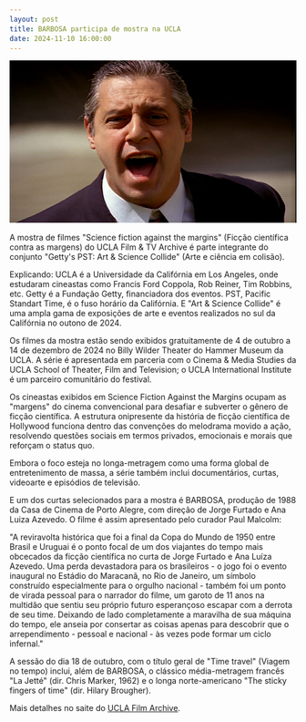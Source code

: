 ```yaml
---
layout: post
title: BARBOSA participa de mostra na UCLA
date: 2024-11-10 16:00:00
---
```

![](/uploads/barb-imgr.jpg)

A mostra de filmes "Science fiction against the margins" (Ficção científica contra as margens) do UCLA Film & TV Archive é parte integrante do conjunto "Getty's PST: Art & Science Collide" (Arte e ciência em colisão).

Explicando: UCLA é a Universidade da Califórnia em Los Angeles, onde estudaram cineastas como Francis Ford Coppola, Rob Reiner, Tim Robbins, etc. Getty é a Fundação Getty, financiadora dos eventos. PST, Pacific Standart Time, é o fuso horário da Califórnia. E "Art & Science Collide" é uma ampla gama de exposições de arte e eventos realizados no sul da Califórnia no outono de 2024.

Os filmes da mostra estão sendo exibidos gratuitamente de 4 de outubro a 14 de dezembro de 2024 no Billy Wilder Theater do Hammer Museum da UCLA. A série é apresentada em parceria com o Cinema & Media Studies da UCLA School of Theater, Film and Television; o UCLA International Institute é um parceiro comunitário do festival.

Os cineastas exibidos em Science Fiction Against the Margins ocupam as "margens" do cinema convencional para desafiar e subverter o gênero de ficção científica. A estrutura onipresente da história de ficção científica de Hollywood funciona dentro das convenções do melodrama movido a ação, resolvendo questões sociais em termos privados, emocionais e morais que reforçam o status quo.

Embora o foco esteja no longa-metragem como uma forma global de entretenimento de massa, a série também inclui documentários, curtas, videoarte e episódios de televisão.

E um dos curtas selecionados para a mostra é BARBOSA, produção de 1988 da Casa de Cinema de Porto Alegre, com direção de Jorge Furtado e Ana Luiza Azevedo. O filme é assim apresentado pelo curador Paul Malcolm:

"A reviravolta histórica que foi a final da Copa do Mundo de 1950 entre Brasil e Uruguai é o ponto focal de um dos viajantes do tempo mais obcecados da ficção científica no curta de Jorge Furtado e Ana Luíza Azevedo. Uma perda devastadora para os brasileiros - o jogo foi o evento inaugural no Estádio do Maracanã, no Rio de Janeiro, um símbolo construído especialmente para o orgulho nacional - também foi um ponto de virada pessoal para o narrador do filme, um garoto de 11 anos na multidão que sentiu seu próprio futuro esperançoso escapar com a derrota de seu time. Deixando de lado completamente a maravilha de sua máquina do tempo, ele anseia por consertar as coisas apenas para descobrir que o arrependimento - pessoal e nacional - às vezes pode formar um ciclo infernal."

A sessão do dia 18 de outubro, com o título geral de "Time travel" (Viagem no tempo) inclui, além de BARBOSA, o clássico média-metragem francês "La Jetté" (dir. Chris Marker, 1962) e o longa norte-americano "The sticky fingers of time" (dir. Hilary Brougher).

Mais detalhes no saite do [UCLA Film Archive](https://www.international.ucla.edu/institute2/event/16816).
